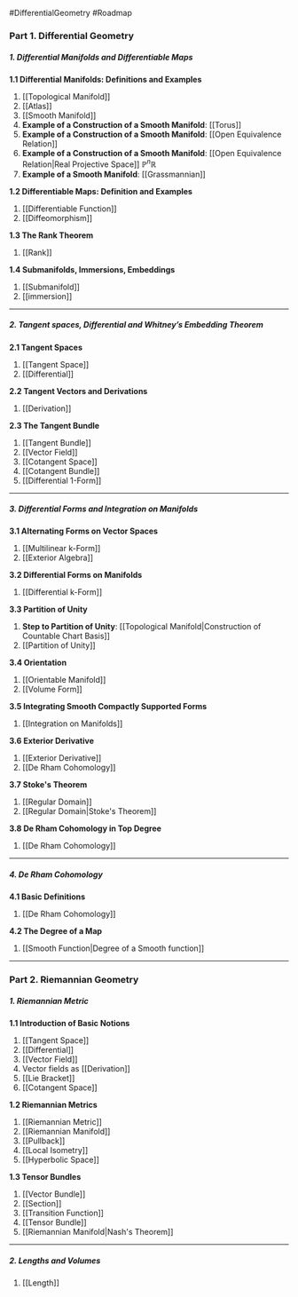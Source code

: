 #DifferentialGeometry #Roadmap 

### Part 1. Differential Geometry
##### 1. Differential Manifolds and Differentiable Maps
**1.1 Differential Manifolds: Definitions and Examples**
1. [[Topological Manifold]]
2. [[Atlas]]
3. [[Smooth Manifold]]
4. **Example of a Construction of a Smooth Manifold**: [[Torus]]
5. **Example of a Construction of a Smooth Manifold**: [[Open Equivalence Relation]]
6. **Example of a Construction of a Smooth Manifold**: [[Open Equivalence Relation|Real Projective Space]] $\mathbb{P}^n\mathbb{R}$
7. **Example of a Smooth Manifold**: [[Grassmannian]]

**1.2 Differentiable Maps: Definition and Examples**
1. [[Differentiable Function]]
2. [[Diffeomorphism]]

**1.3 The Rank Theorem**
1. [[Rank]]

**1.4 Submanifolds, Immersions, Embeddings**
1. [[Submanifold]]
2. [[immersion]]
---
##### 2. Tangent spaces, Differential and Whitney’s Embedding Theorem
**2.1 Tangent Spaces**
1. [[Tangent Space]]
2. [[Differential]]

**2.2 Tangent Vectors and Derivations**
1. [[Derivation]]

**2.3 The Tangent Bundle**
1. [[Tangent Bundle]]
2. [[Vector Field]]
3. [[Cotangent Space]]
4. [[Cotangent Bundle]]
5. [[Differential 1-Form]]
---
##### 3. Differential Forms and Integration on Manifolds
**3.1 Alternating Forms on Vector Spaces**
1. [[Multilinear k-Form]]
2. [[Exterior Algebra]]

**3.2 Differential Forms on Manifolds**
1. [[Differential k-Form]]

**3.3 Partition of Unity**
1. **Step to Partition of Unity**: [[Topological Manifold|Construction of Countable Chart Basis]]
2. [[Partition of Unity]]

**3.4 Orientation**
1. [[Orientable Manifold]]
2. [[Volume Form]]

**3.5 Integrating Smooth Compactly Supported Forms**
1. [[Integration on Manifolds]]

**3.6 Exterior Derivative**
1. [[Exterior Derivative]]
2. [[De Rham Cohomology]]

**3.7 Stoke's Theorem**
1. [[Regular Domain]]
2. [[Regular Domain|Stoke's Theorem]]

**3.8 De Rham Cohomology in Top Degree**
1. [[De Rham Cohomology]]
---
##### 4. De Rham Cohomology
**4.1 Basic Definitions**
1. [[De Rham Cohomology]]

**4.2 The Degree of a Map**
1. [[Smooth Function|Degree of a Smooth function]]
---
### Part 2. Riemannian Geometry

##### 1. Riemannian Metric

**1.1 Introduction of Basic Notions**
1. [[Tangent Space]]
6. [[Differential]]
7. [[Vector Field]]
8. Vector fields as [[Derivation]]
9. [[Lie Bracket]]
10. [[Cotangent Space]]

**1.2 Riemannian Metrics**
1. [[Riemannian Metric]]
2. [[Riemannian Manifold]]
3. [[Pullback]]
4. [[Local Isometry]]
5. [[Hyperbolic Space]]

**1.3 Tensor Bundles**
1. [[Vector Bundle]]
2. [[Section]]
3. [[Transition Function]]
4. [[Tensor Bundle]]
5. [[Riemannian Manifold|Nash's Theorem]]
---
##### 2. Lengths and Volumes
1. [[Length]]